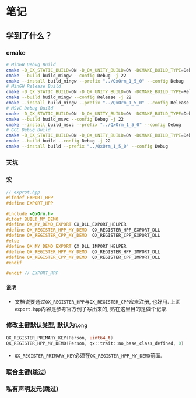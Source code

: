 # 笔记
## 学到了什么？
### cmake
```bash
# MinGW Debug Build
cmake -D_QX_STATIC_BUILD=ON -D_QX_UNITY_BUILD=ON -DCMAKE_BUILD_TYPE=Debug -S . -B build_mingw -G "MinGW Makefiles"
cmake --build build_mingw --config Debug -j 22
cmake --install build_mingw --prefix "../QxOrm_1_5_0" --config Debug
# MinGW Release Build
cmake -D_QX_STATIC_BUILD=ON -D_QX_UNITY_BUILD=ON -DCMAKE_BUILD_TYPE=Release -S . -B build_mingw -G "MinGW Makefiles"
cmake --build build_mingw --config Release -j 22
cmake --install build_mingw --prefix "../QxOrm_1_5_0" --config Release
# MSVC Debug Build
cmake -D_QX_STATIC_BUILD=ON -D_QX_UNITY_BUILD=ON -DCMAKE_BUILD_TYPE=Debug -S . -B build_msvc -G "Visual Studio 17 2022"
cmake --build build_msvc --config Debug -j 22
cmake --install build_msvc --prefix "../QxOrm_1_5_0" --config Debug
# GCC Debug Build
cmake -D_QX_STATIC_BUILD=ON -D_QX_UNITY_BUILD=ON -DCMAKE_BUILD_TYPE=Debug -S . -B build
cmake --build build --config Debug -j 22
cmake --install build --prefix "../QxOrm_1_5_0" --config Debug
```
### 天坑

### 宏
```cpp
// exprot.hpp
#ifndef EXPORT_HPP
#define EXPORT_HPP

#include <QxOrm.h>
#ifdef BUILD_MY_DEMO
#define QX_MY_DEMO_EXPORT QX_DLL_EXPORT_HELPER
#define QX_REGISTER_HPP_MY_DEMO  QX_REGISTER_HPP_EXPORT_DLL
#define QX_REGISTER_CPP_MY_DEMO  QX_REGISTER_CPP_EXPORT_DLL
#else
#define QX_MY_DEMO_EXPORT QX_DLL_IMPORT_HELPER
#define QX_REGISTER_HPP_MY_DEMO  QX_REGISTER_HPP_IMPORT_DLL
#define QX_REGISTER_CPP_MY_DEMO  QX_REGISTER_CPP_IMPORT_DLL
#endif

#endif // EXPORT_HPP
```
#### 说明
* 文档说要通过`QX_REGISTER_HPP`与`QX_REGISTER_CPP`宏来注册, 也好用.
  上面`export.hpp`内容是参考官方例子写出来的, 贴在这里目的是做个记录.
### 修改主键默认类型, 默认为`long`
```cpp
QX_REGISTER_PRIMARY_KEY(Person, uint64_t)
QX_REGISTER_HPP_MY_DEMO(Person, qx::trait::no_base_class_defined, 0)
```
* `QX_REGISTER_PRIMARY_KEY`必须在`QX_REGISTER_HPP_MY_DEMO`前面.
### 联合主键(跳过)
### 私有声明友元(跳过)
### 